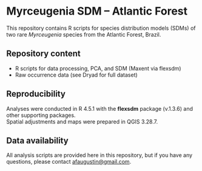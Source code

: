 # Myrceugenia SDM – Atlantic Forest

This repository contains R scripts for species distribution models (SDMs) of two rare *Myrceugenia* species from the Atlantic Forest, Brazil.

## Repository content
- R scripts for data processing, PCA, and SDM (Maxent via flexsdm)  
- Raw occurrence data (see Dryad for full dataset)    

## Reproducibility
Analyses were conducted in R 4.5.1 with the **flexsdm** package (v.1.3.6) and other supporting packages.  
Spatial adjustments and maps were prepared in QGIS 3.28.7.  

## Data availability
All analysis scripts are provided here in this repository, but if you have any questions, please contact afaugustin@gmail.com.
